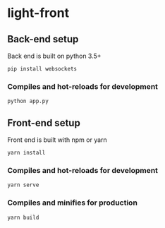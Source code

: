 # light-front

## Back-end setup
Back end is built on python 3.5+
```
pip install websockets
```

### Compiles and hot-reloads for development
```
python app.py
```

## Front-end setup
Front end is built with npm or yarn
```
yarn install
```

### Compiles and hot-reloads for development
```
yarn serve
```

### Compiles and minifies for production
```
yarn build
```

